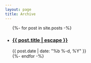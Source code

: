 ```yaml
---
layout: page
title: Archive
---
```


<ul class="post-list">
  {%- for post in site.posts -%}
  <li>
    <h3>
      <a class="post-link" href="{{ post.url | relative_url }}">
        {{ post.title | escape }}
      </a>
    </h3>
    <span class="post-meta">{{ post.date | date: "%b %-d, %Y" }}</span>
  </li>
  {%- endfor -%}
</ul>